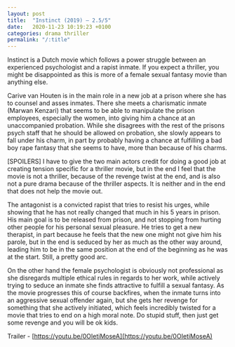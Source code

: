 ```yaml
---
layout: post
title:  "Instinct (2019) – 2.5/5"
date:   2020-11-23 10:19:23 +0100
categories: drama thriller
permalink: "/:title"
---
```


Instinct is a Dutch movie which follows a power struggle between an experienced psychologist and a rapist inmate. If you expect a thriller, you might be disappointed as this is more of a female sexual fantasy movie than anything else.

Carive van Houten is in the main role in a new job at a prison where she has to counsel and asses inmates. There she meets a charismatic inmate (Marwan Kenzari) that seems to be able to manipulate the prison employees, especially the women, into giving him a chance at an unaccompanied probation. While she disagrees with the rest of the prisons psych staff that he should be allowed on probation, she slowly appears to fall under his charm, in part by probably having a chance at fulfilling a bad boy rape fantasy that she seems to have, more than because of his charms.

[SPOILERS] I have to give the two main actors credit for doing a good job at creating tension specific for a thriller movie, but in the end I feel that the movie is not a thriller, because of the revenge twist at the end, and is also not a pure drama because of the thriller aspects. It is neither and in the end that does not help the movie out.

The antagonist is a convicted rapist that tries to resist his urges, while showing that he has not really changed that much in his 5 years in prison. His main goal is to be released from prison, and not stopping from hurting other people for his personal sexual pleasure. He tries to get a new therapist, in part because he feels that the new one might not give him his parole, but in the end is seduced by her as much as the other way around, leading him to be in the same position at the end of the beginning as he was at the start. Still, a pretty good arc.

On the other hand the female psychologist is obviously not professional as she disregards multiple ethical rules in regards to her work, while actively trying to seduce an inmate she finds attractive to fulfill a sexual fantasy. As the movie progresses this of course backfires, when the inmate turns into an aggressive sexual offender again, but she gets her revenge for something that she actively initiated, which feels incredibly twisted for a movie that tries to end on a high moral note. Do stupid stuff, then just get some revenge and you will be ok kids.

Trailer - [https://youtu.be/0OIetiMoseA](https://youtu.be/0OIetiMoseA)
